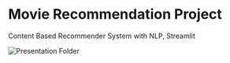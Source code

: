 # Movie Recommendation Project
 Content Based Recommender System with NLP, Streamlit

![Presentation Folder](https://github.com/osmannkaan/Movie-Recommendation-Project/issues/1#issue-1631720292)
